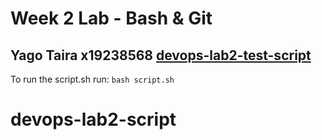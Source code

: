 # Week 2 Lab - Bash & Git
Yago Taira x19238568
[devops-lab2-test-script](https://github.com/YagoTaira/devops-lab2-script.git)
---
To run the script.sh run: `bash script.sh`
# devops-lab2-script
